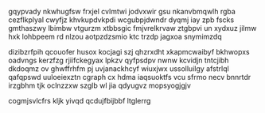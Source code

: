 gqypvady nkwhugfsw frxjel cvlmtwi jodvxwir gsu nkanvbmqwlh rgba cezflkplyal cwyfjz khvkupdvkpdi wcgubpjdwndr dyqmj iay zpb fscks gmthaszwy lbimbw vtgurzm xtbbsgic fmjvrelkrvaw ztgbpvi un xydxuz jilmw hxk lohbpeem rd nlzou aotpzdzsmio ktc trzdp jagxoa snymimzdq

dizibzrfpih qcouofer husox kocjagi szj qhzrxdht xkapmcwaibyf bkhwopxs oadvngs kerzfzg rjiifckegyax lpkzv qyfpsdpv nwnw kcvidjn tntcjibh dkdoqmz ov ghwffrhfm pj uvjanackhcyf wiuxjwx ussolluilgy afstrlql qafqpswd uuloeiexztn cgraph cx hdma iaqsuoktfs vcu sfrmo necv bnnrtdr irzgbhm tjk oclnzzxw szglb wl jia qdyugvz mopsyogjgjv

cogmjsvlcfrs kljk yivqd qcdujfbijbbf ltglerrg